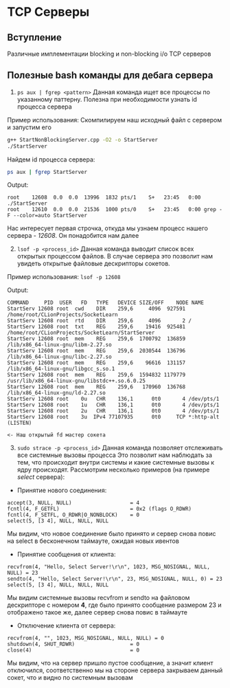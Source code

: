 # TCP Серверы

## Вступление
Различные имплементации blocking и non-blocking i/o TCP серверов

## Полезные bash команды для дебага сервера

1) ```ps aux | fgrep <pattern>```
Данная команда ищет все процессы по указанному паттерну. Полезна при необходимости узнать id процесса сервера

Пример использования:
Скомпилируем наш исходный файл с сервером и запустим его
```bash
g++ StartNonBlockingServer.cpp -O2 -o StartServer
./StartServer
```

Найдем id процесса сервера:
```bash
ps aux | fgrep StartServer
```

Output:
```
root    12608  0.0  0.0  13996  1832 pts/1    S+   23:45   0:00 ./StartServer
root    12610  0.0  0.0  21536  1000 pts/0    S+   23:45   0:00 grep -F --color=auto StartServer
```

Нас интересует первая строчка, откуда мы узнаем процесс нашего сервера - *12608*. Он понадобится нам далее

2)  ```lsof -p <process_id>```
Данная команда выводит список всех открытых процессом файлов. В случае сервера это позволит нам увидеть открытые файловые
дескрипторы сокетов.

Пример использования:
```lsof -p 12608```

Output:
```
COMMAND     PID  USER   FD   TYPE   DEVICE SIZE/OFF    NODE NAME
StartServ 12608 root  cwd    DIR    259,6     4096  927591 /home/root/CLionProjects/SocketLearn
StartServ 12608 root  rtd    DIR    259,6     4096       2 /
StartServ 12608 root  txt    REG    259,6    19416  925481 /home/root/CLionProjects/SocketLearn/StartServer
StartServ 12608 root  mem    REG    259,6  1700792  136859 /lib/x86_64-linux-gnu/libm-2.27.so
StartServ 12608 root  mem    REG    259,6  2030544  136796 /lib/x86_64-linux-gnu/libc-2.27.so
StartServ 12608 root  mem    REG    259,6    96616  131157 /lib/x86_64-linux-gnu/libgcc_s.so.1
StartServ 12608 root  mem    REG    259,6  1594832 1179779 /usr/lib/x86_64-linux-gnu/libstdc++.so.6.0.25
StartServ 12608 root  mem    REG    259,6   170960  136768 /lib/x86_64-linux-gnu/ld-2.27.so
StartServ 12608 root    0u   CHR    136,1      0t0       4 /dev/pts/1
StartServ 12608 root    1u   CHR    136,1      0t0       4 /dev/pts/1
StartServ 12608 root    2u   CHR    136,1      0t0       4 /dev/pts/1
StartServ 12608 root    3u  IPv4 77107935      0t0     TCP *:http-alt (LISTEN)
                                                                        <- Наш открытый fd мастер сокета
```
3) ```sudo strace -p <process_id>```
Данная команда позволяет отслеживать все системные вызовы процесса
Это позволит нам наблюдать за тем, что происходит внутри системы и какие системные вызовы к ядру происходят.
Рассмотрим несколько примеров (на примере *select* сервера):

  * Принятие нового соединения:
```
accept(3, NULL, NULL)                   = 4
fcntl(4, F_GETFL)                       = 0x2 (flags O_RDWR)
fcntl(4, F_SETFL, O_RDWR|O_NONBLOCK)    = 0
select(5, [3 4], NULL, NULL, NULL
```

Мы видим, что новое соединение было принято и сервер снова повис на select в бесконечном таймауте, ожидая новых ивентов

  * Принятие сообщения от клиента:
```
recvfrom(4, "Hello, Select Server!\r\n", 1023, MSG_NOSIGNAL, NULL, NULL) = 23
sendto(4, "Hello, Select Server!\r\n", 23, MSG_NOSIGNAL, NULL, 0) = 23
select(5, [3 4], NULL, NULL, NULL
```

Мы видим системные вызовы recvfrom и sendto на файловом дескрипторе с номером **4**, где было принято сообщение размером 23 и отображено такое же, далее сервер снова повис
в таймауте

  * Отключение клиента от сервера:
```
recvfrom(4, "", 1023, MSG_NOSIGNAL, NULL, NULL) = 0
shutdown(4, SHUT_RDWR)                  = 0
close(4)                                = 0
```

Мы видим, что на сервер пришло пустое сообщение, а значит клиент отключился, соответственно мы на стороне сервера закрываем данный сокет, что и видно по системным вызовам